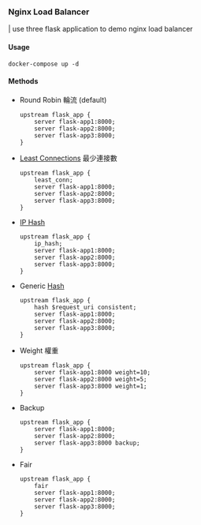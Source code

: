 ### Nginx Load Balancer
| use three flask application to demo nginx load balancer

#### Usage

`docker-compose up -d`

#### Methods


- Round Robin 輪流 (default)

    ```
    upstream flask_app {
        server flask-app1:8000;
        server flask-app2:8000;
        server flask-app3:8000;
    }
    ```

- [Least Connections](https://nginx.org/en/docs/http/ngx_http_upstream_module.html#least_conn) 最少連接數

    ```
    upstream flask_app {
        least_conn;
        server flask-app1:8000;
        server flask-app2:8000;
        server flask-app3:8000;
    }
    ```


- [IP Hash](https://nginx.org/en/docs/http/ngx_http_upstream_module.html#ip_hash)

    ```
    upstream flask_app {
        ip_hash;
        server flask-app1:8000;
        server flask-app2:8000;
        server flask-app3:8000;
    }
    ```

- Generic [Hash](https://nginx.org/en/docs/http/ngx_http_upstream_module.html#hash)

    ```
    upstream flask_app {
        hash $request_uri consistent;
        server flask-app1:8000;
        server flask-app2:8000;
        server flask-app3:8000;
    }
    ```

- Weight 權重

    ```
    upstream flask_app {
        server flask-app1:8000 weight=10;
        server flask-app2:8000 weight=5;
        server flask-app3:8000 weight=1;
    }
    ```

- Backup

    ```
    upstream flask_app {
        server flask-app1:8000;
        server flask-app2:8000;
        server flask-app3:8000 backup;
    }
    ```

- Fair
    ```
    upstream flask_app {
        fair
        server flask-app1:8000;
        server flask-app2:8000;
        server flask-app3:8000;
    }
    ```
